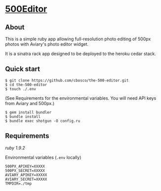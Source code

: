 # [500Editor](http://the-500-editor.herokuapp.com/)

## About

This is a simple ruby app allowing full-resolution photo editing of 500px photos with Aviary's photo editor widget.

It is a sinatra rack app designed to be deployed to the heroku cedar stack.

## Quick start

    $ git clone https://github.com/cbosco/the-500-editor.git
    $ cd the-500-editor
    $ touch ./.env

(See Requirements for the environmental variables.  You will need API keys from Aviary and 500px.)

    $ gem install bundler
    $ bundle install
    $ bundle exec shotgun -O config.ru

## Requirements

*ruby 1.9.2*

Environmental variables (`.env` locally)

    500PX_APIKEY=XXXXX
    500PX_SECRET=XXXXX
    AVIARY_APIKEY=XXXXX
    AVIARY_SECRET=XXXXX
    TMPDIR=./tmp
